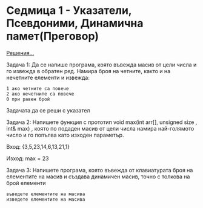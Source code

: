 # Седмица 1 - Указатели, Псевдоними, Динамична памет(Преговор)

[Решения...](https://github.com/AleksandrinaKovachka/Object-oriented-programming-2022-2023/blob/main/Week01/Solutions_week1.cpp)

Задача 1:
Да се напише програма, която въвежда масив от цели числа и го извежда в обратен ред. Намира броя на четните, както и на нечетните елементи и извежда:

    1 ако четните са повече
    2 ако нечетните са повече
    0 при равен брой

Задачата да се реши с указател

Задача 2:
Напишете функция с прототип void max(int arr[], unsigned size , int& max) , коятo по подаден масив от цели числа намира най-голямото число и го попълва като изходен параметър.

Вход: 
{3,5,23,14,6,13,21,1}

Изход: 
max = 23

Задача 3:
Напишете програма, която въвежда от клавиатурата броя на елементите на масив и създава динамичен масив, точно с толкова на брой елементи

    въведете елементите на масива
    изведете елементите на масива
